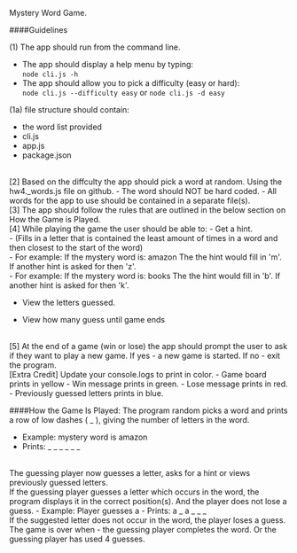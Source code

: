 Mystery Word Game.

####Guidelines

(1) The app should run from the command line. <br />
- The app should display a help menu by typing: <br />
```node cli.js -h```
- The app should allow you to pick a difficulty (easy or hard): <br />
```node cli.js --difficulty easy``` or  ```node cli.js -d easy```

(1a)
file structure should contain:
- the word list provided
- cli.js
- app.js
- package.json


<br />
[2] Based on the diffculty the app should pick a word at random. Using the hw4._words.js file on github.
- The word should NOT be hard coded.
- All words for the app to use should be contained in a separate file(s).

<br />
[3] The app should follow the rules that are outlined in the below section on How the Game is Played.

<br />
[4] While playing the game the user should be able to:
- Get a hint. <br />
  - (Fills in a letter that is contained the least amount of times in a word and then closest to the start of the word) <br />
  - For example: If the mystery word is: amazon The the hint would fill in 'm'.  If another hint is asked for then 'z'. <br />
  - For example: If the mystery word is: books The the hint would fill in 'b'.  If another hint is asked for then 'k'. <br />

- View the letters guessed.

- View how many guess until game ends

<br />
[5] At the end of a game (win or lose) the app should prompt the user to ask if they want to play a new game.  If yes - a new game is started.  If no - exit the program.

<br />
[Extra Credit] Update your console.logs to print in color.
- Game board prints in yellow
- Win message prints in green.
- Lose message prints in red.
- Previously guessed letters prints in blue.


####How the Game Is Played:
The program random picks a word and prints a row of low dashes ( _ ), giving the number of letters in the word.
- Example: mystery word is amazon
- Prints:  _ _ _ _ _ _

<br />
The guessing player now guesses a letter, asks for a hint or views previously guessed letters.

<br />
If the guessing player guesses a letter which occurs in the word, the program displays it in the correct position(s). And the player does not lose a guess.
- Example: Player guesses a
- Prints:  a _ a _ _ _

<br />
If the suggested letter does not occur in the word, the player loses a guess.
<br />
The game is over when - the guessing player completes the word.  Or the guessing player has used 4 guesses.
